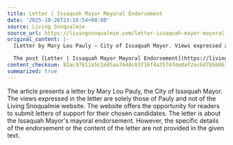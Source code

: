 ```yaml
---
title: Letter | Issaquah Mayor Mayoral Endorsement
date: '2025-10-26T23:18:54+00:00'
source: Living Snoqualmie
source_url: https://livingsnoqualmie.com/letter-issaquah-mayor-mayoral-endorsement/?utm_source=rss&utm_medium=rss&utm_campaign=letter-issaquah-mayor-mayoral-endorsement
original_content: |-
  [Letter by Mary Lou Pauly – City of Issaquah Mayor. Views expressed are those of the author, not the Living Snoqualmie website. You may submit letters of support for your […]

  The post [Letter | Issaquah Mayor Mayoral Endorsement](https://livingsnoqualmie.com/letter-issaquah-mayor-mayoral-endorsement/) appeared first on [Living Snoqualmie](https://livingsnoqualmie.com).
content_checksum: 82ac97811a5c1dd5aa7648c03716f4a3574fde0af2ac6d7bbb863328ff98b28a
summarized: true
---
```


The article presents a letter by Mary Lou Pauly, the City of Issaquah Mayor. The views expressed in the letter are solely those of Pauly and not of the Living Snoqualmie website. The website offers the opportunity for readers to submit letters of support for their chosen candidates. The letter is about the Issaquah Mayor's mayoral endorsement. However, the specific details of the endorsement or the content of the letter are not provided in the given text.